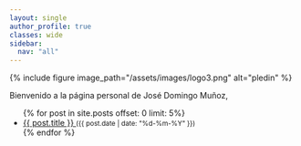 ```yaml
---
layout: single
author_profile: true
classes: wide
sidebar:
  nav: "all"
---
```


{% include figure image_path="/assets/images/logo3.png" alt="pledin" %}


Bienvenido a la página personal de José Domingo Muñoz, 

<ul>
  {% for post in site.posts offset: 0 limit: 5%}
    <li>
      <a href="{{ site.baseurl }}{{ post.url }}">
        {{ post.title }}
      </a>
      <small>({{ post.date | date: "%d-%m-%Y" }})</small>
    </li>
  {% endfor %}
</ul>